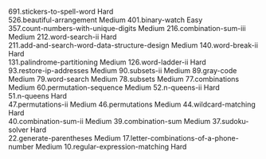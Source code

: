 691.stickers-to-spell-word                                       Hard  
526.beautiful-arrangement                                        Medium
401.binary-watch                                                 Easy  
357.count-numbers-with-unique-digits                             Medium
216.combination-sum-iii                                          Medium
212.word-search-ii                                               Hard  
211.add-and-search-word-data-structure-design                    Medium
140.word-break-ii                                                Hard  
131.palindrome-partitioning                                      Medium
126.word-ladder-ii                                               Hard  
 93.restore-ip-addresses                                         Medium
 90.subsets-ii                                                   Medium
 89.gray-code                                                    Medium
 79.word-search                                                  Medium
 78.subsets                                                      Medium
 77.combinations                                                 Medium
 60.permutation-sequence                                         Medium
 52.n-queens-ii                                                  Hard  
 51.n-queens                                                     Hard  
 47.permutations-ii                                              Medium
 46.permutations                                                 Medium
 44.wildcard-matching                                            Hard  
 40.combination-sum-ii                                           Medium
 39.combination-sum                                              Medium
 37.sudoku-solver                                                Hard  
 22.generate-parentheses                                         Medium
 17.letter-combinations-of-a-phone-number                        Medium
 10.regular-expression-matching                                  Hard  

